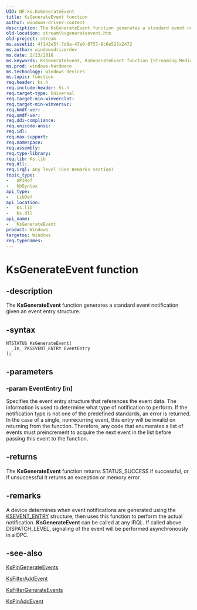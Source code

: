 ```yaml
---
UID: NF:ks.KsGenerateEvent
title: KsGenerateEvent function
author: windows-driver-content
description: The KsGenerateEvent function generates a standard event notification given an event entry structure.
old-location: stream\ksgenerateevent.htm
old-project: stream
ms.assetid: 4f142e5f-7d8a-47e0-8757-8c6e527a2472
ms.author: windowsdriverdev
ms.date: 2/23/2018
ms.keywords: KsGenerateEvent, KsGenerateEvent function [Streaming Media Devices], ks/KsGenerateEvent, ksfunc_929fd3d4-2f02-4106-b8cd-25c3fb13ba05.xml, stream.ksgenerateevent
ms.prod: windows-hardware
ms.technology: windows-devices
ms.topic: function
req.header: ks.h
req.include-header: Ks.h
req.target-type: Universal
req.target-min-winverclnt: 
req.target-min-winversvr: 
req.kmdf-ver: 
req.umdf-ver: 
req.ddi-compliance: 
req.unicode-ansi: 
req.idl: 
req.max-support: 
req.namespace: 
req.assembly: 
req.type-library: 
req.lib: Ks.lib
req.dll: 
req.irql: Any level (See Remarks section)
topic_type:
-	APIRef
-	kbSyntax
api_type:
-	LibDef
api_location:
-	Ks.lib
-	Ks.dll
api_name:
-	KsGenerateEvent
product: Windows
targetos: Windows
req.typenames: 
---
```


# KsGenerateEvent function


## -description


The <b>KsGenerateEvent</b> function generates a standard event notification given an event entry structure.


## -syntax


````
NTSTATUS KsGenerateEvent(
  _In_ PKSEVENT_ENTRY EventEntry
);
````


## -parameters




### -param EventEntry [in]

Specifies the event entry structure that references the event data. The information is used to determine what type of notification to perform. If the notification type is not one of the predefined standards, an error is returned. In the case of a single, nonrecurring event, this entry will be invalid on returning from the function. Therefore, any code that enumerates a list of events must preincrement to acquire the next event in the list before passing this event to the function.


## -returns



The <b>KsGenerateEvent</b> function returns STATUS_SUCCESS if successful, or if unsuccessful it returns an exception or memory error.




## -remarks



A device determines when event notifications are generated using the <a href="..\ks\ns-ks-_ksevent_entry.md">KSEVENT_ENTRY</a> structure, then uses this function to perform the actual notification. <b>KsGenerateEvent</b> can be called at any IRQL. If called above DISPATCH_LEVEL, signaling of the event will be performed asynchronously in a DPC.




## -see-also

<a href="..\ks\nf-ks-kspingenerateevents.md">KsPinGenerateEvents</a>



<a href="..\ks\nf-ks-ksfilteraddevent.md">KsFilterAddEvent</a>



<a href="..\ks\nf-ks-ksfiltergenerateevents.md">KsFilterGenerateEvents</a>



<a href="..\ks\nf-ks-kspinaddevent.md">KsPinAddEvent</a>



 

 


